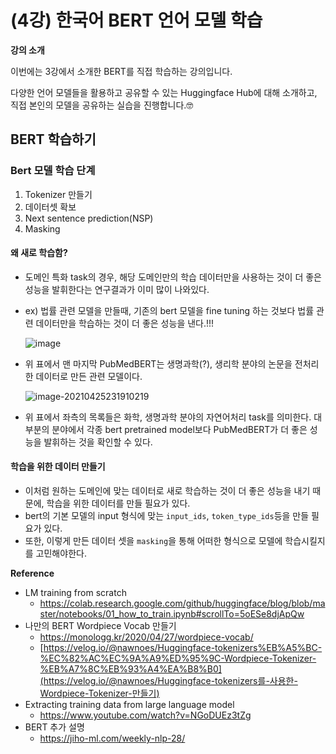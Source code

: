 # (4강) 한국어 BERT 언어 모델 학습

**강의 소개**

이번에는 3강에서 소개한 BERT를 직접 학습하는 강의입니다.

다양한 언어 모델들을 활용하고 공유할 수 있는 Huggingface Hub에 대해 소개하고, 직접 본인의 모델을 공유하는 실습을 진행합니다.🤓



## BERT 학습하기

### Bert 모델 학습 단계

1. Tokenizer 만들기
2. 데이터셋 확보
3. Next sentence prediction(NSP)
4. Masking



#### 왜 새로 학습함? 

- 도메인 특화 task의 경우, 해당 도메인만의 학습 데이터만을 사용하는 것이 더 좋은 성능을 발휘한다는 연구결과가 이미 많이 나와있다. 

- ex) 법률 관련 모델을 만들때, 기존의 bert 모델을 fine tuning 하는 것보다 법률 관련 데이터만을 학습하는 것이 더 좋은 성능을 낸다.!!!

	![image](https://user-images.githubusercontent.com/38639633/115997004-7492b980-a61c-11eb-9687-1cab8aa05ea4.png)

- 위 표에서 맨 마지막 PubMedBERT는 생명과학(?), 생리학 분야의 논문을 전처리한 데이터로 만든 관련 모델이다. 

	![image-20210425231910219](C:\Users\doyeon\AppData\Roaming\Typora\typora-user-images\image-20210425231910219.png)

- 위 표에서 좌측의 목록들은 화학, 생명과학 분야의 자연어처리 task를 의미한다. 대부분의 분야에서 각종 bert pretrained model보다 PubMedBERT가 더 좋은 성능을 발휘하는 것을 확인할 수 있다. 



#### 학습을 위한 데이터 만들기

- 이처럼 원하는 도메인에 맞는 데이터로 새로 학습하는 것이 더 좋은 성능을 내기 때문에, 학습을 위한 데이터를 만들 필요가 있다. 
- bert의 기본 모델의 input 형식에 맞는 `input_ids`, `token_type_ids`등을 만들 필요가 있다. 
- 또한, 이렇게 만든 데이터 셋을 `masking`을 통해 어떠한 형식으로 모델에 학습시킬지를 고민해야한다. 

 







**Reference**

- LM training from scratch
	- https://colab.research.google.com/github/huggingface/blog/blob/master/notebooks/01_how_to_train.ipynb#scrollTo=5oESe8djApQw 
- 나만의 BERT Wordpiece Vocab 만들기
	- https://monologg.kr/2020/04/27/wordpiece-vocab/
	- [https://velog.io/@nawnoes/Huggingface-tokenizers%EB%A5%BC-%EC%82%AC%EC%9A%A9%ED%95%9C-Wordpiece-Tokenizer-%EB%A7%8C%EB%93%A4%EA%B8%B0](https://velog.io/@nawnoes/Huggingface-tokenizers를-사용한-Wordpiece-Tokenizer-만들기)
- Extracting training data from large language model
	- https://www.youtube.com/watch?v=NGoDUEz3tZg
- BERT 추가 설명
	- https://jiho-ml.com/weekly-nlp-28/

